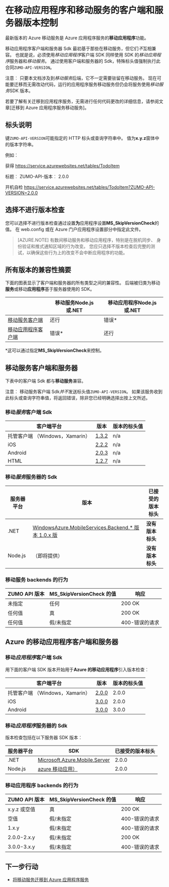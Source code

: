 <properties
  pageTitle="在移动应用程序和移动服务的客户端和服务器 SDK 版本 |Azure 应用程序服务"
  description="客户端 Sdk 的列表以及与移动服务和 Azure 移动应用程序的服务器 SDK 版本兼容性"
  services="app-service\mobile"
  documentationCenter=""
  authors="adrianhall"
  manager="erikre"
  editor=""/>

<tags
  ms.service="app-service-mobile"
  ms.workload="mobile"
  ms.tgt_pltfrm="mobile-multiple"
  ms.devlang="dotnet"
  ms.topic="article"
  ms.date="10/01/2016"
  ms.author="adrianha"/>

# <a name="client-and-server-versioning-in-mobile-apps-and-mobile-services"></a>在移动应用程序和移动服务的客户端和服务器版本控制

最新版本的 Azure 移动服务是 Azure 应用程序服务的**移动应用程序**功能。

移动应用程序客户端和服务器 Sdk 最初基于那些在移动服务，但它们*不*互相兼容。
也就是说，必须使用*移动应用程序*客户端 SDK 同样使用 SDK 的*移动应用程序*服务器和*移动服务*。 通过使用客户端和服务器的 Sdk，特殊标头值强制执行此合同`ZUMO-API-VERSION`。

注意︰ 只要本文档涉及到*移动服务*后端，它不一定需要驻留在移动服务。 现在可能要迁移而无需改动代码，运行的应用程序服务移动服务但仍会将服务使用*移动服务*SDK 版本。

若要了解有关迁移到应用程序服务，无需进行任何代码更改的详细信息，请参阅文章[迁移到 Azure 应用程序服务移动服务]。

## <a name="header-specification"></a>标头说明

键`ZUMO-API-VERSION`可能指定的 HTTP 标头或查询字符串中。 值为**x.y.z**窗体中的版本字符串。

例如︰

获得 https://service.azurewebsites.net/tables/TodoItem

标题︰ ZUMO-API-版本︰ 2.0.0

开机自检 https://service.azurewebsites.net/tables/TodoItem?ZUMO-API-VERSION=2.0.0

## <a name="opting-out-of-version-checking"></a>选择不进行版本检查

您可以选择不进行版本检查通过设置**为**应用程序设置**MS_SkipVersionCheck**的值。 在 web.config 或在 Azure 门户应用程序设置部分中指定此文件。

> [AZURE.NOTE] 有数间移动服务和移动应用程序，特别是在脱机同步、 身份验证和推式通知区域的行为改变。 您应只选择不版本检查后完整的测试，以确保这些行为上的改变不会中断应用程序的功能。

## <a name="summary-of-compatibility-for-all-versions"></a>所有版本的兼容性摘要

下面的图表显示了客户端和服务器的所有类型之间的兼容性。 后端被归类为移动**服务**或移动**应用程序**基于服务器使用的 SDK。

|                           | **移动服务**Node.js 或.NET | **移动应用程序**Node.js 或.NET |
| ----------                | -----------------------             |   ----------------              |
| [移动服务客户端] | 还行                                  | 错误\*                         |
| [移动应用程序客户端]     | 错误\*                             | 还行                              |

\*这可以通过指定**MS_SkipVersionCheck**来控制。


<!-- IMPORTANT!  The anchors for Mobile Services and Mobile Apps MUST be 1.0.0 and 2.0.0 respectively, since there is an exception error message that uses those anchors. -->

<!-- NOTE: the fwlink to this document is http://go.microsoft.com/fwlink/?LinkID=690568 -->

## <a name="1.0.0"></a>移动服务客户端和服务器

下表中的客户端 Sdk 都与**移动服务**兼容。

注意︰ 移动服务客户端 Sdk*并不*发送标头值`ZUMO-API-VERSION`。 如果该服务收到此标头或查询字符串值，将返回错误，除非您已经明确选择出按上文所述。

### <a name="MobileServicesClients"></a>移动*服务*客户端 Sdk

| 客户端平台                   | 版本                                                                   | 版本的标头值 |
| -------------------               | ------------------------                                                  | -------------------  |
| 托管客户端 （Windows，Xamarin） | [1.3.2](https://www.nuget.org/packages/WindowsAzure.MobileServices/1.3.2) | n/a                  |
| iOS                               | [2.2.2](http://aka.ms/gc6fex)                                             | n/a                  |
| Android                           | [2.0.3](https://go.microsoft.com/fwLink/?LinkID=280126)                   | n/a                  |
| HTML                              | [1.2.7](http://ajax.aspnetcdn.com/ajax/mobileservices/MobileServices.Web-1.2.7.min.js) | n/a     |

### <a name="mobile-services-server-sdks"></a>移动*服务*服务器的 Sdk

| 服务器平台  | 版本                                                                                                        | 已接受的版本标头 |
| ---------------- | ------------------------------------------------------------                                                   | ----------------------- |
| .NET             | [WindowsAzure.MobileServices.Backend.* 版本 1.0.x 版](https://www.nuget.org/packages/WindowsAzure.MobileServices.Backend/) | **没有版本标头** |
| Node.js          | （即将提供）                        | **没有版本标头** |

<!-- TODO: add Node npm version -->

### <a name="behavior-of-mobile-services-backends"></a>移动服务 backends 的行为

| ZUMO API 版本 | MS_SkipVersionCheck 的值 | 响应 |
| ---------------- | ---------------------------- | -------- |
| 未指定    | 任何                          | 200 OK |
| 任何值        | 真                         | 200 OK |
| 任何值        | 假/未指定          | 400-错误的请求 |

## <a name="2.0.0"></a>Azure 的移动应用程序客户端和服务器

### <a name="MobileAppsClients"></a>移动*应用程序*客户端 Sdk

用下面的客户端 SDK 版本开始用于**Azure 的移动应用程序**引入版本检查︰

| 客户端平台                   | 版本                   | 版本的标头值 |
| -------------------               | ------------------------  | -----------------    |
| 托管客户端 （Windows，Xamarin） | [2.0.0](https://www.nuget.org/packages/Microsoft.Azure.Mobile.Client/2.0.0) | 2.0.0 |
| iOS                               | [3.0.0](http://go.microsoft.com/fwlink/?LinkID=529823) | 2.0.0  |
| Android                           | [3.0.0](http://go.microsoft.com/fwlink/?LinkID=717033&clcid=0x409) | 3.0.0 |

<!-- TODO: add HTML version when released -->

### <a name="mobile-apps-server-sdks"></a>移动*应用程序*服务器的 Sdk

版本检查包括在以下服务器 SDK 版本︰

| 服务器平台  | SDK                                                                                                        | 已接受的版本标头 |
| ---------------- | ------------------------------------------------------------                                                   | ----------------------- |
| .NET             | [Microsoft.Azure.Mobile.Server](https://www.nuget.org/packages/Microsoft.Azure.Mobile.Server/) | 2.0.0 |
| Node.js          | [azure 移动应用）](https://www.npmjs.com/package/azure-mobile-apps)                         | 2.0.0 |

### <a name="behavior-of-mobile-apps-backends"></a>移动应用程序 backends 的行为

| ZUMO API 版本 | MS_SkipVersionCheck 的值 | 响应 |
| ---------------- | ---------------------------- | -------- |
| x.y.z 或空值    | 真                         | 200 OK |
| 空值             | 假/未指定          | 400-错误的请求 |
| 1.x.y            | 假/未指定          | 400-错误的请求 |
| 2.0.0-2.x.y      | 假/未指定          | 200 OK |
| 3.0.0-3.x.y      | 假/未指定          | 400-错误的请求 |


## <a name="next-steps"></a>下一步行动

- [将移动服务迁移到 Azure 应用程序服务]


[移动服务客户端]: #MobileServicesClients
[移动应用程序客户端]: #MobileAppsClients


[Mobile App Server SDK]: http://www.nuget.org/packages/microsoft.azure.mobile.server
[将移动服务迁移到 Azure 应用程序服务]: app-service-mobile-migrating-from-mobile-services.md

